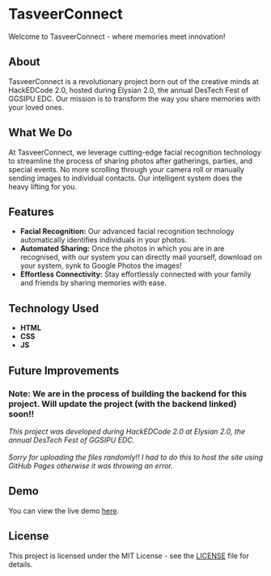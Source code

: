 # TasveerConnect

Welcome to TasveerConnect - where memories meet innovation!

## About

TasveerConnect is a revolutionary project born out of the creative minds at HackEDCode 2.0, hosted during Elysian 2.0, the annual DesTech Fest of GGSIPU EDC. Our mission is to transform the way you share memories with your loved ones.

## What We Do

At TasveerConnect, we leverage cutting-edge facial recognition technology to streamline the process of sharing photos after gatherings, parties, and special events. No more scrolling through your camera roll or manually sending images to individual contacts. Our intelligent system does the heavy lifting for you.

## Features

- **Facial Recognition:** Our advanced facial recognition technology automatically identifies individuals in your photos.
- **Automated Sharing:** Once the photos in which you are in are recognised, with our system you can directly mail yourself, download on your system, synk to Google Photos the images!
- **Effortless Connectivity:** Stay effortlessly connected with your family and friends by sharing memories with ease.

## Technology Used

- **HTML**
- **CSS**
- **JS**

## Future Improvements

### Note: We are in the process of building the backend for this project. Will update the project (with the backend linked) soon!!

*This project was developed during HackEDCode 2.0 at Elysian 2.0, the annual DesTech Fest of GGSIPU EDC.*
<br>
<br>
*Sorry for uploading the files randomly!! I had to do this to host the site using GitHub Pages otherwise it was throwing an error.*

## Demo

You can view the live demo [here](https://vanshsethi23.github.io/TasveerConnect_HackEDCode2.0/).

## License

This project is licensed under the MIT License - see the [LICENSE](LICENSE) file for details.

